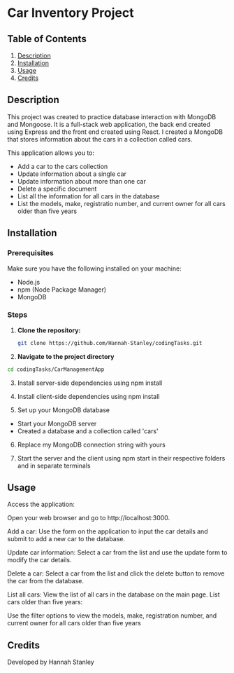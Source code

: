 # Car Inventory Project

## Table of Contents 
1. [Description](#description)
2. [Installation](#installation)
3. [Usage](#usage)
4. [Credits](#credits)

## Description 
This project was created to practice database interaction with MongoDB and Mongoose. It is a full-stack web application, the back end created using Express and the front end created using React. I created a MongoDB that stores information about the cars in a collection called cars. 

This application allows you to:
- Add a car to the cars collection
- Update information about a single car 
- Update information about more than one car 
- Delete a specific document 
- List all the information for all cars in the database 
- List the models, make, registratio number, and current owner for all cars older than five years 

## Installation
### Prerequisites
Make sure you have the following installed on your machine:
- Node.js
- npm (Node Package Manager)
- MongoDB

### Steps
1. **Clone the repository:**
   ```bash
   git clone https://github.com/Hannah-Stanley/codingTasks.git

2. **Navigate to the project directory**
```bash
cd codingTasks/CarManagementApp
```

3. Install server-side dependencies using npm install

4. Install client-side dependencies using npm install 

5. Set up your MongoDB database 
- Start your MongoDB server 
- Created a database and a collection called 'cars'

6. Replace my MongoDB connection string with yours 

7. Start the server and the client using npm start in their respective folders and in separate terminals 

## Usage 
Access the application:

Open your web browser and go to http://localhost:3000.

Add a car:
Use the form on the application to input the car details and submit to add a new car to the database.

Update car information:
Select a car from the list and use the update form to modify the car details.

Delete a car:
Select a car from the list and click the delete button to remove the car from the database.

List all cars:
View the list of all cars in the database on the main page.
List cars older than five years:

Use the filter options to view the models, make, registration number, and current owner for all cars older than five years

## Credits 
Developed by Hannah Stanley 